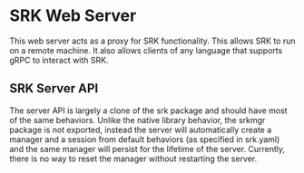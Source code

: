 # SRK Web Server
This web server acts as a proxy for SRK functionality. This allows SRK to run
on a remote machine. It also allows clients of any language that supports gRPC
to interact with SRK. 

## SRK Server API
The server API is largely a clone of the srk package and should have
most of the same behaviors. Unlike the native library behavior, the srkmgr
package is not exported, instead the server will automatically create a manager
and a session from default behaviors (as specified in srk.yaml) and the same
manager will persist for the lifetime of the server. Currently, there is no way
to reset the manager without restarting the server.

